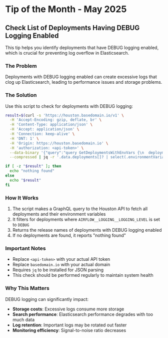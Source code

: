 # Tip of the Month - May 2025

## Check List of Deployments Having DEBUG Logging Enabled

This tip helps you identify deployments that have DEBUG logging enabled, which is crucial for preventing log overflow in Elasticsearch.

### The Problem
Deployments with DEBUG logging enabled can create excessive logs that clog up Elasticsearch, leading to performance issues and storage problems.

### The Solution
Use this script to check for deployments with DEBUG logging:

```bash
result=$(curl -s 'https://houston.basedomain.io/v1' \
  -H 'Accept-Encoding: gzip, deflate, br' \
  -H 'Content-Type: application/json' \
  -H 'Accept: application/json' \
  -H 'Connection: keep-alive' \
  -H 'DNT: 1' \
  -H 'Origin: https://houston.basedomain.io' \
  -H 'authorization: <api-token>' \
  --data-binary '{"query":"query GetDeploymentsWithEnvVars {\n  deployments {\n    id\n    label\n    releaseName\n    environmentVariables {\n      key\n      value\n      isSecret\n    }\n  }\n}"}' \
  --compressed | jq -r '.data.deployments[]? | select(.environmentVariables[]? | .key == "AIRFLOW__LOGGING__LOGGING_LEVEL" and .value == "DEBUG") | .releaseName')

if [ -z "$result" ]; then
  echo "nothing found"
else
  echo "$result"
fi
```

### How It Works
1. The script makes a GraphQL query to the Houston API to fetch all deployments and their environment variables
2. It filters for deployments where `AIRFLOW__LOGGING__LOGGING_LEVEL` is set to `DEBUG`
3. Returns the release names of deployments with DEBUG logging enabled
4. If no deployments are found, it reports "nothing found"

### Important Notes
- Replace `<api-token>` with your actual API token
- Replace `basedomain.io` with your actual domain
- Requires `jq` to be installed for JSON parsing
- This check should be performed regularly to maintain system health

### Why This Matters
DEBUG logging can significantly impact:
- **Storage costs**: Excessive logs consume more storage
- **Search performance**: Elasticsearch performance degrades with too much data
- **Log retention**: Important logs may be rotated out faster
- **Monitoring efficiency**: Signal-to-noise ratio decreases